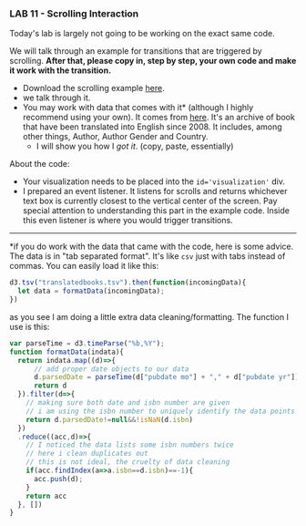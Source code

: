 ### LAB 11 - Scrolling Interaction

Today's lab is largely not going to be working on the exact same code.


We will talk through an example for transitions that are triggered by scrolling. **After that, please copy in, step by step, your own code and make it work with the transition.**

- Download the scrolling example [here](scroller/scrollexample.zip).
- we talk through it.
- You may work with data that comes with it* (although I highly recommend using your own). It comes from [here](https://www.publishersweekly.com/pw/translation/search/index.html). It's an archive of book that have been translated into English since 2008. It includes, among other things, Author, Author Gender and Country.
  - I will show you how I *got it*. (copy, paste, essentially)


About the code:
- Your visualization needs to be placed into the `id='visualization'` div.
- I prepared an event listener. It listens for scrolls and returns whichever text box is currently closest to the vertical center of the screen. Pay special attention to understanding this part in the example code. Inside this even listener is where you would trigger transitions.


-----
\*if you do work with the data that came with the code, here is some advice. The data is in "tab separated format". It's like `csv` just with tabs instead of commas. You can easily load it like this:
```javascript
d3.tsv("translatedbooks.tsv").then(function(incomingData){
  let data = formatData(incomingData);
})
```

as you see I am doing a little extra data cleaning/formatting. The function I use is this:
```javascript
var parseTime = d3.timeParse("%b,%Y");
function formatData(indata){
  return indata.map((d)=>{
      // add proper date objects to our data
      d.parsedDate = parseTime(d["pubdate mo"] + "," + d["pubdate yr"]);
      return d
  }).filter(d=>{
    // making sure both date and isbn number are given
    // i am using the isbn number to uniquely identify the data points
    return d.parsedDate!=null&&!isNaN(d.isbn)
  })
  .reduce((acc,d)=>{
    // I noticed the data lists some isbn numbers twice
    // here i clean duplicates out
    // this is not ideal, the cruelty of data cleaning
    if(acc.findIndex(a=>a.isbn==d.isbn)==-1){
      acc.push(d);
    }
    return acc
  }, [])
}
```
